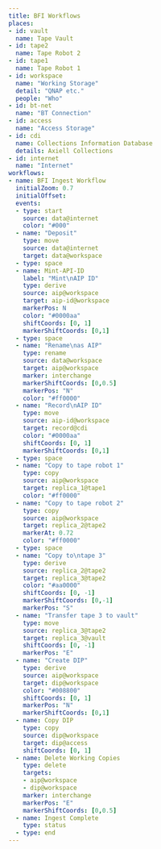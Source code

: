 ```yaml
---
title: BFI Workflows
places:
- id: vault
  name: Tape Vault
- id: tape2
  name: Tape Robot 2
- id: tape1
  name: Tape Robot 1
- id: workspace
  name: "Working Storage"
  detail: "QNAP etc."
  people: "Who"
- id: bt-net
  name: "BT Connection"
- id: access
  name: "Access Storage"
- id: cdi
  name: Collections Information Database
  details: Axiell Collections
- id: internet
  name: "Internet"
workflows:
- name: BFI Ingest Workflow
  initialZoom: 0.7
  initialOffset:
  events:
  - type: start
    source: data@internet
    color: "#000"
  - name: "Deposit"
    type: move
    source: data@internet
    target: data@workspace
  - type: space
  - name: Mint-API-ID
    label: "Mint\nAIP ID"
    type: derive
    source: aip@workspace
    target: aip-id@workspace
    markerPos: N
    color: "#0000aa"
    shiftCoords: [0, 1]
    markerShiftCoords: [0,1]
  - type: space
  - name: "Rename\nas AIP"
    type: rename
    source: data@workspace
    target: aip@workspace
    marker: interchange
    markerShiftCoords: [0,0.5]
    markerPos: "N"
    color: "#ff0000"
  - name: "Record\nAIP ID"
    type: move
    source: aip-id@workspace
    target: record@cdi
    color: "#0000aa"
    shiftCoords: [0, 1]
    markerShiftCoords: [0,1]
  - type: space
  - name: "Copy to tape robot 1"
    type: copy
    source: aip@workspace
    target: replica_1@tape1
    color: "#ff0000"
  - name: "Copy to tape robot 2"
    type: copy
    source: aip@workspace
    target: replica_2@tape2
    markerAt: 0.72
    color: "#ff0000"
  - type: space
  - name: "Copy to\ntape 3"
    type: derive
    source: replica_2@tape2
    target: replica_3@tape2
    color: "#aa0000"
    shiftCoords: [0, -1]
    markerShiftCoords: [0,-1]
    markerPos: "S"
  - name: "Transfer tape 3 to vault"
    type: move
    source: replica_3@tape2
    target: replica_3@vault
    shiftCoords: [0, -1]
    markerPos: "E"
  - name: "Create DIP"
    type: derive
    source: aip@workspace
    target: dip@workspace
    color: "#008800"
    shiftCoords: [0, 1]
    markerPos: "N"
    markerShiftCoords: [0,1]
  - name: Copy DIP
    type: copy
    source: dip@workspace
    target: dip@access
    shiftCoords: [0, 1]
  - name: Delete Working Copies
    type: delete
    targets:
    - aip@workspace
    - dip@workspace
    marker: interchange
    markerPos: "E"
    markerShiftCoords: [0,0.5]
  - name: Ingest Complete
    type: status
  - type: end
---
```

